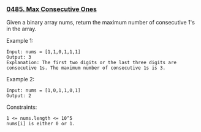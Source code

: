 ### [0485. Max Consecutive Ones](https://leetcode.com/problems/max-consecutive-ones/)

Given a binary array nums, return the maximum number of consecutive 1's in the array.

Example 1:

    Input: nums = [1,1,0,1,1,1]
    Output: 3
    Explanation: The first two digits or the last three digits are consecutive 1s. The maximum number of consecutive 1s is 3.

Example 2:

    Input: nums = [1,0,1,1,0,1]
    Output: 2

Constraints:

    1 <= nums.length <= 10^5
    nums[i] is either 0 or 1.
